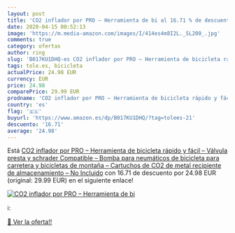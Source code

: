 ```yaml
---
layout: post
title: 'CO2 inflador por PRO – Herramienta de bi al 16.71 % de descuento'
date: 2020-04-15 00:52:13
image: 'https://m.media-amazon.com/images/I/414es4m8I2L._SL200_.jpg'
comments: true
category: ofertas
author: ring
slug: 'B017KU1DHQ-es CO2 inflador por PRO – Herramienta de bicicleta rápido y...'
tags: tole.es, bicicleta
actualPrice: 24.98 EUR
currency: EUR
price: 24.98
comparePrice: 29.99 EUR
prodname: 'CO2 inflador por PRO – Herramienta de bicicleta rápido y fácil – Válvula presta y schrader Compatible – Bomba para neumáticos de bicicleta para carretera y bicicletas de montaña – Cartuchos de CO2 de metal recipiente de almacenamiento – No Incluido'
country: 'es'
flag: '🇪🇸'
buyurl: 'https://www.amazon.es/dp/B017KU1DHQ/?tag=tolees-21'
descuento: '16.71'
average: '24.98'
---
```


Está [CO2 inflador por PRO – Herramienta de bicicleta rápido y fácil – Válvula presta y schrader Compatible – Bomba para neumáticos de bicicleta para carretera y bicicletas de montaña – Cartuchos de CO2 de metal recipiente de almacenamiento – No Incluido](https://www.amazon.es/dp/B017KU1DHQ/?tag=tolees-21) con 16.71 de descuento por 24.98 EUR (original: 29.99 EUR) en el siguiente enlace!

[![CO2 inflador por PRO – Herramienta de bi](https://m.media-amazon.com/images/I/414es4m8I2L._SL200_.jpg)](https://www.amazon.es/dp/B017KU1DHQ/?tag=tolees-21)

ℹ️:


[🛒 Ver la oferta!!](https://www.amazon.es/dp/B017KU1DHQ/?tag=tolees-21)

